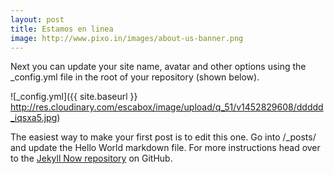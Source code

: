 ```yaml
---
layout: post
title: Estamos en linea
image: http://www.pixo.in/images/about-us-banner.png
---
```


Next you can update your site name, avatar and other options using the _config.yml file in the root of your repository (shown below).

![_config.yml]({{ site.baseurl }} http://res.cloudinary.com/escabox/image/upload/q_51/v1452829608/ddddd_iqsxa5.jpg)

The easiest way to make your first post is to edit this one. Go into /_posts/ and update the Hello World markdown file. For more instructions head over to the [Jekyll Now repository](https://github.com/barryclark/jekyll-now) on GitHub.
